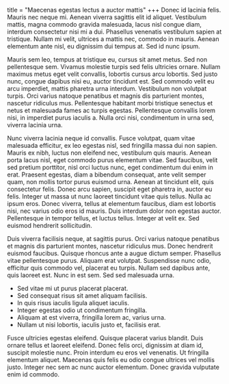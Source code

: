 title = "Maecenas egestas lectus a auctor mattis"
+++
Donec id lacinia felis. Mauris nec neque mi. Aenean viverra sagittis elit id aliquet. Vestibulum mattis, magna commodo gravida malesuada, lacus nisl congue diam, interdum consectetur nisi mi a dui. Phasellus venenatis vestibulum sapien at tristique. Nullam mi velit, ultrices a mattis nec, commodo in mauris. Aenean elementum ante nisl, eu dignissim dui tempus at. Sed id nunc ipsum.

Mauris sem leo, tempus at tristique eu, cursus sit amet metus. Sed non pellentesque sem. Vivamus molestie turpis sed felis ultricies ornare. Nullam maximus metus eget velit convallis, lobortis cursus arcu lobortis. Sed justo nunc, congue dapibus nisi eu, auctor tincidunt est. Sed commodo velit eu arcu imperdiet, mattis pharetra urna interdum. Vestibulum non volutpat turpis. Orci varius natoque penatibus et magnis dis parturient montes, nascetur ridiculus mus. Pellentesque habitant morbi tristique senectus et netus et malesuada fames ac turpis egestas. Pellentesque convallis lorem nisi, in imperdiet purus iaculis a. Nulla orci nisi, condimentum in urna sed, viverra lacinia urna.

Nunc viverra lacinia neque id convallis. Fusce volutpat, quam vitae malesuada efficitur, ex leo egestas nisl, sed fringilla massa dui non sapien. Mauris ex nibh, luctus non eleifend nec, vestibulum quis mauris. Aenean porta lacus nisl, eget commodo purus elementum vitae. Sed faucibus, velit sed pretium porttitor, nisl orci luctus nunc, eget condimentum dui enim in erat. Praesent egestas, diam a bibendum consequat, ante velit semper quam, non mollis tortor purus euismod urna. Aenean at tincidunt elit, quis consectetur felis. Donec arcu sapien, suscipit eget pharetra in, auctor eu felis. Integer ut massa ut nunc laoreet tincidunt vitae quis tellus. Nulla ac ipsum eros. Donec viverra, tellus at elementum faucibus, diam est lobortis nisi, nec varius odio eros id mauris. Duis interdum dolor non egestas auctor. Pellentesque in tempor tellus, et luctus tellus. Integer at velit ex. Sed euismod hendrerit sollicitudin.

Duis viverra facilisis neque, at sagittis purus. Orci varius natoque penatibus et magnis dis parturient montes, nascetur ridiculus mus. Donec hendrerit euismod faucibus. Quisque rhoncus ante a augue dictum semper. Phasellus vitae pellentesque purus. Aliquam erat volutpat. Suspendisse nunc odio, efficitur quis commodo vel, placerat eu turpis. Nullam sed dapibus ante, quis laoreet est. Nunc in est sem. Sed sed malesuada urna.

* Sed vitae mi ut purus placerat placerat.
* Sed consequat risus sit amet aliquam facilisis.
* In quis risus iaculis ligula aliquet iaculis.
* Integer egestas odio ut condimentum fringilla.
* Aliquam at est viverra, fringilla lorem ac, varius urna.
* Nullam ut nisi lobortis, iaculis justo et, facilisis erat.

Fusce ultricies egestas eleifend. Quisque placerat varius blandit. Duis ornare tellus et laoreet eleifend. Donec felis orci, dignissim at diam id, suscipit molestie nunc. Proin interdum eu eros vel venenatis. Ut fringilla elementum aliquet. Maecenas quis felis eu odio congue ultrices vel mollis justo. Integer nec sem ac nunc auctor elementum. Donec gravida vulputate enim id commodo.
